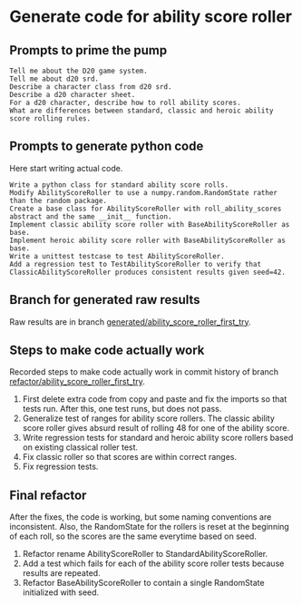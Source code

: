 # Generate code for ability score roller

## Prompts to prime the pump

    Tell me about the D20 game system.
    Tell me about d20 srd.
    Describe a character class from d20 srd.
    Describe a d20 character sheet.
    For a d20 character, describe how to roll ability scores.
    What are differences between standard, classic and heroic ability score rolling rules.

## Prompts to generate python code

Here start writing actual code.

    Write a python class for standard ability score rolls.
    Modify AbilityScoreRoller to use a numpy.random.RandomState rather than the random package.
    Create a base class for AbilityScoreRoller with roll_ability_scores abstract and the same __init__ function.
    Implement classic ability score roller with BaseAbilityScoreRoller as base.
    Implement heroic ability score roller with BaseAbilityScoreRoller as base.
    Write a unittest testcase to test AbilityScoreRoller.
    Add a regression test to TestAbilityScoreRoller to verify that ClassicAbilityScoreRoller produces consistent results given seed=42.

## Branch for generated raw results

Raw results are in branch [generated/ability_score_roller_first_try](https://github.com/newexo/d20-ai/tree/generated/ability_score_roller_first_try).

## Steps to make code actually work

Recorded steps to make code actually work in commit history of branch [refactor/ability_score_roller_first_try](https://github.com/newexo/d20-ai/tree/refactor/ability_score_roller_first_try).

1. First delete extra code from copy and paste and fix the imports so that tests run. After this, one test runs, but 
does not pass.
2. Generalize test of ranges for ability score rollers. The classic ability score roller gives absurd result of rolling 
48 for one of the ability score.
3. Write regression tests for standard and heroic ability score rollers based on existing classical roller test.
4. Fix classic roller so that scores are within correct ranges.
5. Fix regression tests.

## Final refactor

After the fixes, the code is working, but some naming conventions are inconsistent. Also, the RandomState for the 
rollers is reset at the beginning of each roll, so the scores are the same everytime based on seed.

1. Refactor rename AbilityScoreRoller to StandardAbilityScoreRoller.
2. Add a test which fails for each of the ability score roller tests because results are repeated.
3. Refactor BaseAbilityScoreRoller to contain a single RandomState initialized with seed.
